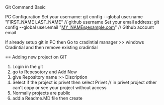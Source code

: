 Git Command Basic


PC Configuration 
Set your username: git config --global user.name "FIRST_NAME LAST_NAME"  // github username
Set your email address: git config --global user.email "MY_NAME@example.com"  // Github account email

If already setup git in PC then  Go to cradintial manager >> windows Cradintial and then remove existing cradintial


== Adding new project on GIT

1. Login in the git 
2. go to Repesotory and Add New 
3. give Repository name >> Discription 
3. Select if the project is privet then select Privet // in privet project other can't copy or see your project without access
4. Normally projects are public
5. add a Readme.MD file then create 


